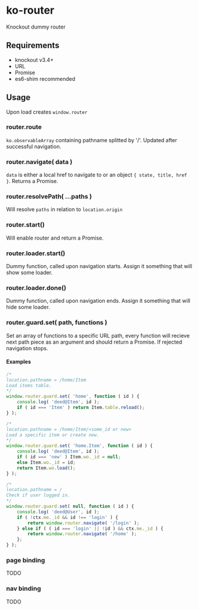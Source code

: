# ko-router
Knockout dummy router

## Requirements
- knockout v3.4+
- URL
- Promise
- es6-shim recommended

## Usage
Upon load creates ```window.router```

### router.route
```ko.observableArray``` containing pathname splitted by '/'.
Updated after successful navigation.

### router.navigate( data )
```data``` is either a local href to navigate to
or an object ```{ state, title, href }```.
Returns a Promise.

### router.resolvePath( ...paths )
Will resolve ```paths``` in relation to ```location.origin```

### router.start()
Will enable router and return a Promise.

### router.loader.start()
Dummy function, called upon navigation starts.
Assign it something that will show some loader.

### router.loader.done()
Dummy function, called upon navigation ends.
Assign it something that will hide some loader.

### router.guard.set( path, functions )
Set an array of functions to a specific URL path, every function will recieve next path piece as an argument and should return a Promise. If rejected navigation stops.

#### Examples

```js
/*
location.pathname = /home/Item
Load items table.
*/
window.router.guard.set( 'home', function ( id ) {
    console.log( 'deed@Item', id );
    if ( id === 'Item' ) return Item.table.reload();
} );

/*
location.pathname = /home/Item/<some_id or new>
Load a specific item or create new.
*/
window.router.guard.set( 'home.Item', function ( id ) {
    console.log( 'deed@Item', id );
    if ( id === 'new' ) Item.wo._id = null;
    else Item.wo._id = id;
    return Item.wo.load();
} );

/*
location.pathname = /
Check if user logged in.
*/
window.router.guard.set( null, function ( id ) {
    console.log( 'deed@User', id );
    if ( !ctx.me._id && id !== 'login' ) {
        return window.router.navigate( '/login' );
    } else if ( ( id === 'login' || !id ) && ctx.me._id ) {
        return window.router.navigate( '/home' );
    };
} );
```

### page binding
TODO

### nav binding
TODO
